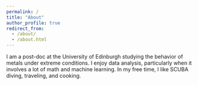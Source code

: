 ```yaml
---
permalink: /
title: "About"
author_profile: true
redirect_from: 
  - /about/
  - /about.html
---
```



I am a post-doc at the University of Edinburgh studying the behavior of metals under extreme conditions. I enjoy data analysis, particularly when it involves a lot of math and machine learning. In my free time, I like SCUBA diving, traveling, and cooking.
